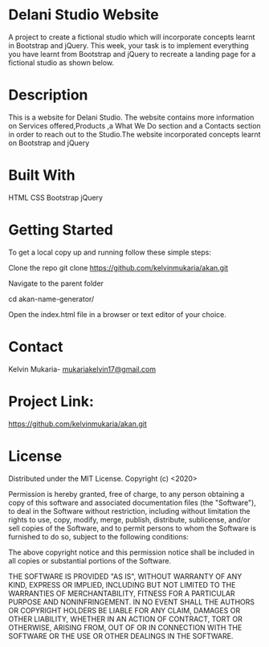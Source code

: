 # Delani Studio Website


A project to create a fictional studio which will incorporate concepts learnt in Bootstrap and jQuery.
This week, your task is to implement everything you have learnt from Bootstrap and jQuery to recreate a landing page for a fictional studio as shown below.


# Description


This is a website for Delani Studio. The website contains more information on Services offered,Products ,a What We Do section and a Contacts section in order to reach out to the Studio.The website incorporated concepts learnt on Bootstrap and jQuery


# Built With


 HTML CSS Bootstrap jQuery

 
# Getting Started


 To get a local copy up and running follow these simple steps:

Clone the repo git clone https://github.com/kelvinmukaria/akan.git 


Navigate to the parent folder 


cd akan-name-generator/ 


Open the index.html file in a browser or text editor of your choice.


# Contact


 Kelvin Mukaria- mukariakelvin17@gmail.com 
 
 
 # Project Link: 
 
 https://github.com/kelvinmukaria/akan.git

 
# License

 Distributed under the MIT License. Copyright (c) <2020>


Permission is hereby granted, free of charge, to any person obtaining a copy of this software and associated documentation files (the "Software"), to deal in the Software without restriction, including without limitation the rights to use, copy, modify, merge, publish, distribute, sublicense, and/or sell copies of the Software, and to permit persons to whom the Software is furnished to do so, subject to the following conditions:


The above copyright notice and this permission notice shall be included in all copies or substantial portions of the Software.


THE SOFTWARE IS PROVIDED "AS IS", WITHOUT WARRANTY OF ANY KIND, EXPRESS OR IMPLIED, INCLUDING BUT NOT LIMITED TO THE WARRANTIES OF MERCHANTABILITY, FITNESS FOR A PARTICULAR PURPOSE AND NONINFRINGEMENT. IN NO EVENT SHALL THE AUTHORS OR COPYRIGHT HOLDERS BE LIABLE FOR ANY CLAIM, DAMAGES OR OTHER LIABILITY, WHETHER IN AN ACTION OF CONTRACT, TORT OR OTHERWISE, ARISING FROM, OUT OF OR IN CONNECTION WITH THE SOFTWARE OR THE USE OR OTHER DEALINGS IN THE SOFTWARE.